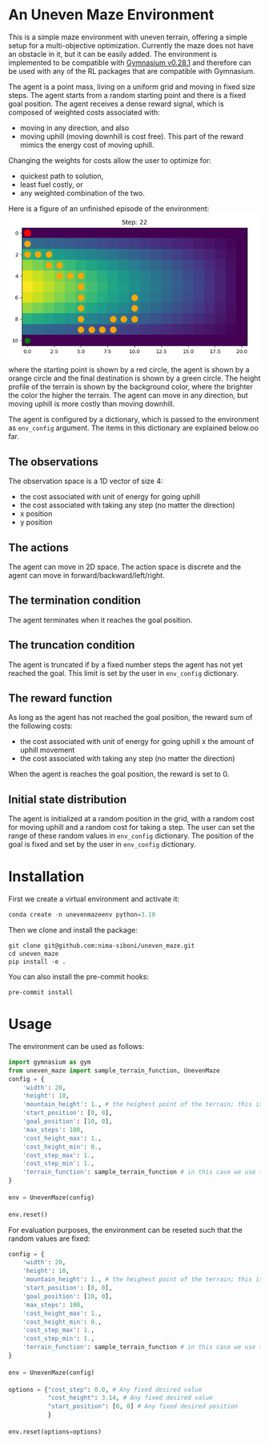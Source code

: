 # An Uneven Maze Environment
This is a simple maze environment with uneven terrain, offering a simple setup for a multi-objective optimization.
Currently the maze does not have an obstacle in it, but it can be easily added. The environment is implemented to be compatible with
[Gymnasium v0.28.1](https://gymnasium.farama.org/v0.28.1/) and therefore can be used with any of the RL packages that are compatible with Gymnasium.

The agent is a point mass, living on a uniform grid and moving in fixed size steps. The agent starts from a random starting point and there is a fixed
goal position. The agent receives a dense reward signal, which is composed of weighted costs associated with:
- moving in any direction, and also
- moving uphill (moving downhill is cost free). This part of the reward mimics the energy cost of moving uphill.

Changing the weights for costs allow the user to optimize for:
* quickest path to solution,
* least fuel costly, or
* any weighted combination of the two.

Here is a figure of an unfinished episode of the environment:
![maze](assets/path_22_steps.png)
where the starting point is shown by a red circle, the agent is shown by a orange circle and the final destination is
shown by a green circle. The height profile of the terrain is shown by the background color, where the brighter the color
the higher the terrain. The agent can move in any direction, but moving uphill is more costly than moving downhill.

The agent is configured by a dictionary, which is passed to the environment as `env_config` argument. The items in this dictionary are explained below.oo far.

## The observations
The observation space is a 1D vector of size 4:
- the cost associated with unit of energy for going uphill
- the cost associated with taking any step (no matter the direction)
- x position
- y position

## The actions
The agent can move in 2D space. The action space is discrete and the agent can move in forward/backward/left/right.

## The termination condition
The agent terminates when it reaches the goal position.

## The truncation condition
The agent is truncated if  by a fixed number steps the agent has not yet reached the goal. This limit is
set by the user in `env_config` dictionary.

## The reward function
As long as the agent has not reached the goal position, the reward sum of the following costs:
- the cost associated with unit of energy for going uphill x the amount of uphill movement
- the cost associated with taking any step (no matter the direction)

When the agent is reaches the goal position, the reward is set to 0.

## Initial state distribution
The agent is initialized at a random position in the grid, with a random cost for moving uphill and a random cost for taking a step.
The user can set the range of these random values in `env_config` dictionary. The position of the goal is fixed and set by the user in `env_config` dictionary.

# Installation
First we create a virtual environment and activate it:
```python
conda create -n unevenmazeenv python=3.10
```
Then we clone and install the package:
```
git clone git@github.com:nima-siboni/uneven_maze.git
cd uneven_maze
pip install -e .
```
You can also install the pre-commit hooks:
```
pre-commit install
```
# Usage
The environment can be used as follows:
```python
import gymnasium as gym
from uneven_maze import sample_terrain_function, UnevenMaze
config = {
    'width': 20,
    'height': 10,
    'mountain_height': 1., # the heighest point of the terrain; this is a parameter of the terrain function
    'start_position': [0, 0],
    'goal_position': [10, 0],
    'max_steps': 100,
    'cost_height_max': 1.,
    'cost_height_min': 0.,
    'cost_step_max': 1.,
    'cost_step_min': 1.,
    'terrain_function': sample_terrain_function # in this case we use the default terrain function
}

env = UnevenMaze(config)

env.reset()
```

For evaluation purposes, the environment can be reseted such that the random values are fixed:
```python
config = {
    'width': 20,
    'height': 10,
    'mountain_height': 1., # the heighest point of the terrain; this is a parameter of the terrain function
    'start_position': [0, 0],
    'goal_position': [10, 0],
    'max_steps': 100,
    'cost_height_max': 1.,
    'cost_height_min': 0.,
    'cost_step_max': 1.,
    'cost_step_min': 1.,
    'terrain_function': sample_terrain_function # in this case we use the default terrain function
}

env = UnevenMaze(config)

options = {"cost_step": 0.0, # Any fixed desired value
           "cost_height": 3.14, # Any fixed desired value
           "start_position": [0, 0] # Any fixed desired position
           }

env.reset(options=options)
```
